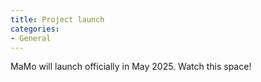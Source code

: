 ```yaml
---
title: Project launch
categories:
- General
---
```

MaMo will launch officially in May 2025. Watch this space!
